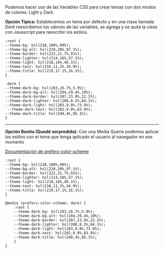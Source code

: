 Podemos hacer uso de las Variables CSS para crear temas con dos modos de colores: Light y Dark.

**Opción Típica:**
Establecemos un tema por defecto y en una clase llamada _Dark_ reescribimos los valores de las variables, se agrega y se quita la clase con Javascript para reescribir los estilos. 
<pre><code>:root {
--theme-bg: hsl(216,100%,99%);
--theme-bg-alt: hsl(220,20%,97.1%);
--theme-border: hsl(222,21.7%,91%);
--theme-lighter: hsl(214,16%,57.1%);
--theme-light: hsl(218,14%,46.1%);
--theme-text: hsl(216,11.2%,34.9%);
--theme-title: hsl(219,17.1%,16.1%);
}

.dark {
--theme-dark-bg: hsl(203,26.7%,5.9%);
--theme-dark-bg-alt: hsl(204,29.4%,10%);
--theme-dark-border: hsl(207,23.9%,22.2%);
--theme-dark-lighter: hsl(200,8.2%,64.1%);
--theme-dark-light: hsl(203,9.8%,73.9%);
 --theme-dark-text: hsl(202,9.8%,83.9%);
--theme-dark-title: hsl(240,4%,95.1%);
}
</code></pre>
---
**Opción Bonita (Quedé sorpredido):**
Con una Media Querie podemos aplicar los estilos con el tema que tenga aplicado el usuario al navegador en ese momento

[Documentación de prefers-color-scheme](https://developer.mozilla.org/en-US/docs/Web/CSS/@media/prefers-color-scheme)
<pre><code>:root {
--theme-bg: hsl(216,100%,99%);
--theme-bg-alt: hsl(220,20%,97.1%);
--theme-border: hsl(222,21.7%,91%);
--theme-lighter: hsl(214,16%,57.1%);
--theme-light: hsl(218,14%,46.1%);
--theme-text: hsl(216,11.2%,34.9%);
--theme-title: hsl(219,17.1%,16.1%);
}

@media (prefers-color-scheme: dark) {
	:root {
	--theme-dark-bg: hsl(203,26.7%,5.9%);
	--theme-dark-bg-alt: hsl(204,29.4%,10%);
	--theme-dark-border: hsl(207,23.9%,22.2%);
	--theme-dark-lighter: hsl(200,8.2%,64.1%);
	--theme-dark-light: hsl(203,9.8%,73.9%);
	--theme-dark-text: hsl(202,9.8%,83.9%);
	--theme-dark-title: hsl(240,4%,95.1%);
	}
}
</code></pre>